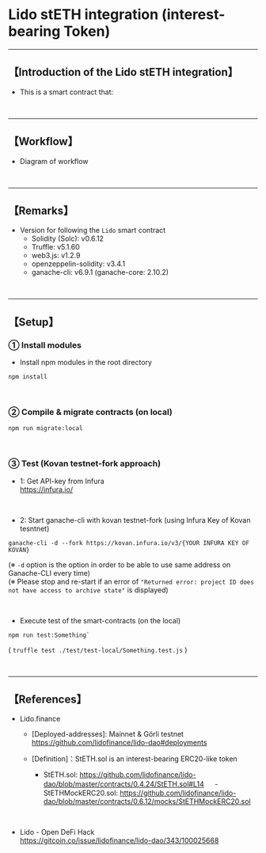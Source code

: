 # Lido stETH integration (interest-bearing Token)

***
## 【Introduction of the Lido stETH integration】
- This is a smart contract that:

&nbsp;

***

## 【Workflow】
- Diagram of workflow

&nbsp;

***

## 【Remarks】
- Version for following the `Lido` smart contract
  - Solidity (Solc): v0.6.12
  - Truffle: v5.1.60
  - web3.js: v1.2.9
  - openzeppelin-solidity: v3.4.1
  - ganache-cli: v6.9.1 (ganache-core: 2.10.2)


&nbsp;

***

## 【Setup】
### ① Install modules
- Install npm modules in the root directory
```
npm install
```

<br>

### ② Compile & migrate contracts (on local)
```
npm run migrate:local
```

<br>

### ③ Test (Kovan testnet-fork approach)
- 1: Get API-key from Infura  
https://infura.io/

<br>

- 2: Start ganache-cli with kovan testnet-fork (using Infura Key of Kovan tesntnet)
```
ganache-cli -d --fork https://kovan.infura.io/v3/{YOUR INFURA KEY OF KOVAN}
```
(※ `-d` option is the option in order to be able to use same address on Ganache-CLI every time)  
(※ Please stop and re-start if an error of `"Returned error: project ID does not have access to archive state"` is displayed)  

<br>

- Execute test of the smart-contracts (on the local)
```
npm run test:Something`  
```
( `truffle test ./test/test-local/Something.test.js` )  

<br>


***

## 【References】
- Lido.finance
  - [Deployed-addresses]: Mainnet & Görli testnet
     https://github.com/lidofinance/lido-dao#deployments

  - [Definition]：StETH.sol is an interest-bearing ERC20-like token
     - StETH.sol: https://github.com/lidofinance/lido-dao/blob/master/contracts/0.4.24/StETH.sol#L14
　   - StETHMockERC20.sol: https://github.com/lidofinance/lido-dao/blob/master/contracts/0.6.12/mocks/StETHMockERC20.sol

<br>

- Lido - Open DeFi Hack  
https://gitcoin.co/issue/lidofinance/lido-dao/343/100025668

